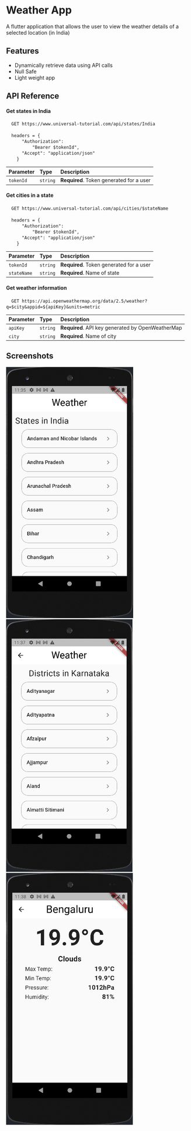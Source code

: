 
# Weather App

A flutter application that allows the user to view the weather details of a selected location (in India)

## Features

- Dynamically retrieve data using API calls
- Null Safe
- Light weight app


## API Reference

#### Get states in India

```http
  GET https://www.universal-tutorial.com/api/states/India

  headers = {
      "Authorization":
          "Bearer $tokenId",
      "Accept": "application/json"
    }
```

| Parameter | Type     | Description                |
| :-------- | :------- | :------------------------- |
| `tokenId` | `string` | **Required**. Token generated for a user |



#### Get cities in a state

```http
  GET https://www.universal-tutorial.com/api/cities/$stateName

  headers = {
      "Authorization":
          "Bearer $tokenId",
      "Accept": "application/json"
    }
```

| Parameter | Type     | Description                |
| :-------- | :------- | :------------------------- |
| `tokenId` | `string` | **Required**. Token generated for a user |
| `stateName` | `string` | **Required**. Name of state |

#### Get weather information

```http
  GET https://api.openweathermap.org/data/2.5/weather?q=$city&appid=${apiKey}&units=metric
```

| Parameter | Type     | Description                       |
| :-------- | :------- | :-------------------------------- |
| `apiKey`      | `string` | **Required**. API key generated by OpenWeatherMap |
| `city` | `string` | **Required**. Name of city |



## Screenshots
![img.png](img.png)
![img_1.png](img_1.png)
![img_2.png](img_2.png)